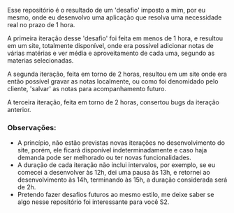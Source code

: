 Esse repositório é o resultado de um 'desafio' imposto a mim, por eu mesmo, onde eu desenvolvo uma aplicação que resolva uma necessidade real no prazo de 1 hora.

A primeira iteração desse 'desafio' foi feita em menos de 1 hora, e resultou em um site, totalmente disponível, onde era possível adicionar notas de várias matérias e ver média e aproveitamento de cada uma, segundo as materias selecionadas.

A segunda iteração, feita em torno de 2 horas, resultou em um site onde era então possível gravar as notas localmente, ou como foi denomidado pelo cliente, 'salvar' as notas para acompanhamento futuro.

A terceira iteração, feita em torno de 2 horas, consertou bugs da iteração anterior.

### Observações:
- A princípio, não estão previstas novas iterações no desenvolvimento do site, porém, ele ficará disponível indeterminadamente e caso haja demanda pode ser melhorado ou ter novas funcionalidades.
- A duração de cada iteração não inclui intervalos, por exemplo, se eu comecei a desenvolver às 12h, dei uma pausa às 13h, e retornei ao desenvolvimento às 14h, terminando às 15h, a duração considerada será de 2h.
- Pretendo fazer desafios futuros ao mesmo estilo, me deixe saber se algo nesse repositório foi interessante para você S2. 
